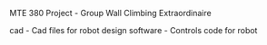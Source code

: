 MTE 380 Project - Group Wall Climbing Extraordinaire

cad - Cad files for robot design
software - Controls code for robot

